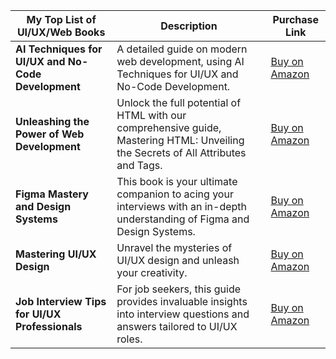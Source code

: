 | My Top List of UI/UX/Web Books                             | Description                      | Purchase Link                        |
|-------------------------------------------------|----------------------------------|--------------------------------------|
| **AI Techniques for UI/UX and No-Code Development** | A detailed guide on modern web development, using AI Techniques for UI/UX and No-Code Development. | [Buy on Amazon](https://www.amazon.com/dp/B0DD3DRG23) |
| **Unleashing the Power of Web Development** | Unlock the full potential of HTML with our comprehensive guide, Mastering HTML: Unveiling the Secrets of All Attributes and Tags. | [Buy on Amazon](https://www.amazon.com/dp/B0CL8J84NF) |
| **Figma Mastery and Design Systems** | This book is your ultimate companion to acing your interviews with an in-depth understanding of Figma and Design Systems. | [Buy on Amazon](https://www.amazon.com/dp/B0CPG27FR9) |
| **Mastering UI/UX Design** |Unravel the mysteries of UI/UX design and unleash your creativity. | [Buy on Amazon](https://www.amazon.com/dp/B0CYDJLQMF) |
| **Job Interview Tips for UI/UX Professionals** |For job seekers, this guide provides invaluable insights into interview questions and answers tailored to UI/UX roles. | [Buy on Amazon](https://www.amazon.com/dp/B0CM7ZQLMR) |

